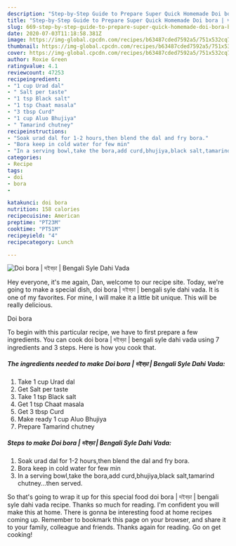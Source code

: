 ```yaml
---
description: "Step-by-Step Guide to Prepare Super Quick Homemade Doi bora | দইবড়া | Bengali Syle Dahi Vada"
title: "Step-by-Step Guide to Prepare Super Quick Homemade Doi bora | দইবড়া | Bengali Syle Dahi Vada"
slug: 669-step-by-step-guide-to-prepare-super-quick-homemade-doi-bora-bengali-syle-dahi-vada
date: 2020-07-03T11:18:58.381Z
image: https://img-global.cpcdn.com/recipes/b63487cded7592a5/751x532cq70/doi-bora-দইবড়া-bengali-syle-dahi-vada-recipe-main-photo.jpg
thumbnail: https://img-global.cpcdn.com/recipes/b63487cded7592a5/751x532cq70/doi-bora-দইবড়া-bengali-syle-dahi-vada-recipe-main-photo.jpg
cover: https://img-global.cpcdn.com/recipes/b63487cded7592a5/751x532cq70/doi-bora-দইবড়া-bengali-syle-dahi-vada-recipe-main-photo.jpg
author: Roxie Green
ratingvalue: 4.1
reviewcount: 47253
recipeingredient:
- "1 cup Urad dal"
- " Salt per taste"
- "1 tsp Black salt"
- "1 tsp Chaat masala"
- "3 tbsp Curd"
- "1 cup Aluo Bhujiya"
- " Tamarind chutney"
recipeinstructions:
- "Soak urad dal for 1-2 hours,then blend the dal and fry bora."
- "Bora keep in cold water for few min"
- "In a serving bowl,take the bora,add curd,bhujiya,black salt,tamarind chutney...then served."
categories:
- Recipe
tags:
- doi
- bora
- 

katakunci: doi bora  
nutrition: 158 calories
recipecuisine: American
preptime: "PT23M"
cooktime: "PT51M"
recipeyield: "4"
recipecategory: Lunch

---
```



![Doi bora | দইবড়া | Bengali Syle Dahi Vada](https://img-global.cpcdn.com/recipes/b63487cded7592a5/751x532cq70/doi-bora-দইবড়া-bengali-syle-dahi-vada-recipe-main-photo.jpg)

Hey everyone, it's me again, Dan, welcome to our recipe site. Today, we're going to make a special dish, doi bora | দইবড়া | bengali syle dahi vada. It is one of my favorites. For mine, I will make it a little bit unique. This will be really delicious.



Doi bora 

To begin with this particular recipe, we have to first prepare a few ingredients. You can cook doi bora | দইবড়া | bengali syle dahi vada using 7 ingredients and 3 steps. Here is how you cook that.

<!--inarticleads1-->

##### The ingredients needed to make Doi bora | দইবড়া | Bengali Syle Dahi Vada:

1. Take 1 cup Urad dal
1. Get  Salt per taste
1. Take 1 tsp Black salt
1. Get 1 tsp Chaat masala
1. Get 3 tbsp Curd
1. Make ready 1 cup Aluo Bhujiya
1. Prepare  Tamarind chutney




<!--inarticleads2-->

##### Steps to make Doi bora | দইবড়া | Bengali Syle Dahi Vada:

1. Soak urad dal for 1-2 hours,then blend the dal and fry bora.
1. Bora keep in cold water for few min
1. In a serving bowl,take the bora,add curd,bhujiya,black salt,tamarind chutney...then served.




So that's going to wrap it up for this special food doi bora | দইবড়া | bengali syle dahi vada recipe. Thanks so much for reading. I'm confident you will make this at home. There is gonna be interesting food at home recipes coming up. Remember to bookmark this page on your browser, and share it to your family, colleague and friends. Thanks again for reading. Go on get cooking!
